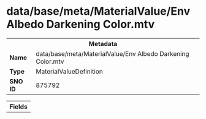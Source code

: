 <h1>data/base/meta/MaterialValue/Env Albedo Darkening Color.mtv</h1><table><tr><th colspan="100%">Metadata</th></tr><tr><td><b>Name</b></td><td>data/base/meta/MaterialValue/Env Albedo Darkening Color.mtv</td></tr><tr><td><b>Type</b></td><td>MaterialValueDefinition</td></tr><tr><td><b>SNO ID</b></td><td>875792</td></tr></table>

<table><tr><th colspan="100%">Fields</th></tr></table>

